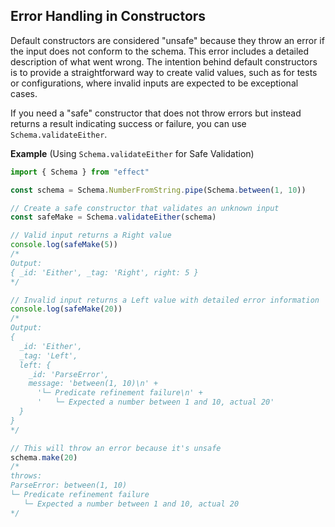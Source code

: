 ## Error Handling in Constructors

Default constructors are considered "unsafe" because they throw an error if the input does not conform to the schema. This error includes a detailed description of what went wrong. The intention behind default constructors is to provide a straightforward way to create valid values, such as for tests or configurations, where invalid inputs are expected to be exceptional cases.

If you need a "safe" constructor that does not throw errors but instead returns a result indicating success or failure, you can use `Schema.validateEither`.

**Example** (Using `Schema.validateEither` for Safe Validation)

```ts twoslash
import { Schema } from "effect"

const schema = Schema.NumberFromString.pipe(Schema.between(1, 10))

// Create a safe constructor that validates an unknown input
const safeMake = Schema.validateEither(schema)

// Valid input returns a Right value
console.log(safeMake(5))
/*
Output:
{ _id: 'Either', _tag: 'Right', right: 5 }
*/

// Invalid input returns a Left value with detailed error information
console.log(safeMake(20))
/*
Output:
{
  _id: 'Either',
  _tag: 'Left',
  left: {
    _id: 'ParseError',
    message: 'between(1, 10)\n' +
      '└─ Predicate refinement failure\n' +
      '   └─ Expected a number between 1 and 10, actual 20'
  }
}
*/

// This will throw an error because it's unsafe
schema.make(20)
/*
throws:
ParseError: between(1, 10)
└─ Predicate refinement failure
   └─ Expected a number between 1 and 10, actual 20
*/
```
